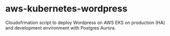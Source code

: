 # aws-kubernetes-wordpress
Cloudofrmation script to deploy Wordpress on AWS EKS on production (HA) and development environment with Postgres Aurora.
